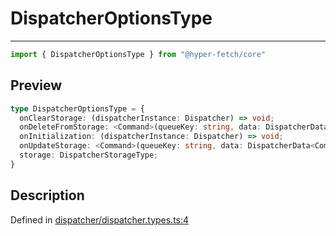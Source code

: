 

# DispatcherOptionsType

<div class="api-docs__separator" data-reactroot="">

---

</div><div class="api-docs__import" data-reactroot="">

```ts
import { DispatcherOptionsType } from "@hyper-fetch/core"
```

</div><div class="api-docs__section">

## Preview

</div><div class="api-docs__preview type">

```ts
type DispatcherOptionsType = {
  onClearStorage: (dispatcherInstance: Dispatcher) => void; 
  onDeleteFromStorage: <Command>(queueKey: string, data: DispatcherData<Command>) => void; 
  onInitialization: (dispatcherInstance: Dispatcher) => void; 
  onUpdateStorage: <Command>(queueKey: string, data: DispatcherData<Command>) => void; 
  storage: DispatcherStorageType; 
}
```

</div><div class="api-docs__section">

## Description

</div><div class="api-docs__description"><span class="api-docs__do-not-parse">



</span></div><p class="api-docs__definition">

Defined in [dispatcher/dispatcher.types.ts:4](https://github.com/BetterTyped/hyper-fetch/blob/0bdb96c0/packages/core/src/dispatcher/dispatcher.types.ts#L4)

</p>